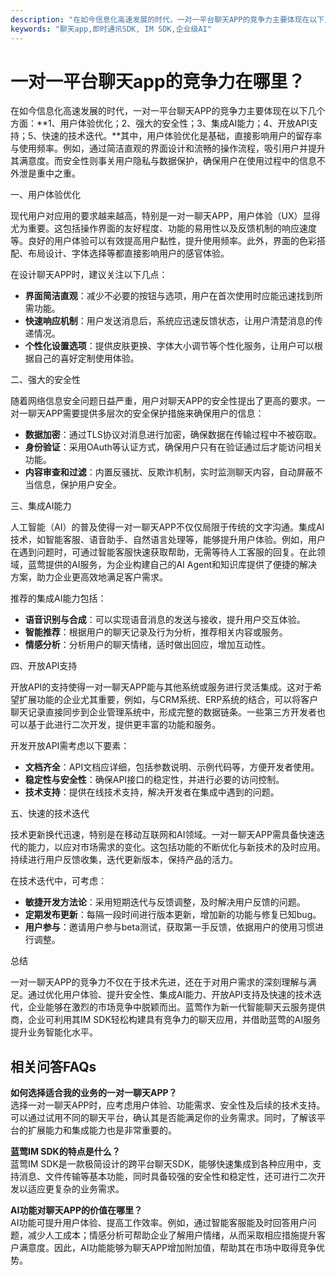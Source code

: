 ```yaml
---
description: "在如今信息化高速发展的时代，一对一平台聊天APP的竞争力主要体现在以下几个方面：**1、用户体验优化；2、强大的安全性；3、集成AI能力；4、开放API支持；5、快速的技术迭代。**其中，用户体验优化是基础，直接影响用户的留存率与使用频率。例如，通过简洁直观的界面设计和流畅的操作流程，吸引用户并提升其满意度。而安全性则事关用户隐私与数据保护，确保用户在使用过程中的信息不外泄是重中之重。"
keywords: "聊天app,即时通讯SDK, IM SDK,企业级AI"
---
```

# 一对一平台聊天app的竞争力在哪里？

在如今信息化高速发展的时代，一对一平台聊天APP的竞争力主要体现在以下几个方面：**1、用户体验优化；2、强大的安全性；3、集成AI能力；4、开放API支持；5、快速的技术迭代。**其中，用户体验优化是基础，直接影响用户的留存率与使用频率。例如，通过简洁直观的界面设计和流畅的操作流程，吸引用户并提升其满意度。而安全性则事关用户隐私与数据保护，确保用户在使用过程中的信息不外泄是重中之重。

一、用户体验优化

现代用户对应用的要求越来越高，特别是一对一聊天APP，用户体验（UX）显得尤为重要。这包括操作界面的友好程度、功能的易用性以及反馈机制的响应速度等。良好的用户体验可以有效提高用户黏性，提升使用频率。此外，界面的色彩搭配、布局设计、字体选择等都直接影响用户的感官体验。

在设计聊天APP时，建议关注以下几点：

- **界面简洁直观**：减少不必要的按钮与选项，用户在首次使用时应能迅速找到所需功能。
- **快速响应机制**：用户发送消息后，系统应迅速反馈状态，让用户清楚消息的传递情况。
- **个性化设置选项**：提供皮肤更换、字体大小调节等个性化服务，让用户可以根据自己的喜好定制使用体验。

二、强大的安全性

随着网络信息安全问题日益严重，用户对聊天APP的安全性提出了更高的要求。一对一聊天APP需要提供多层次的安全保护措施来确保用户的信息：
 
- **数据加密**：通过TLS协议对消息进行加密，确保数据在传输过程中不被窃取。
- **身份验证**：采用OAuth等认证方式，确保用户只有在验证通过后才能访问相关功能。
- **内容审查和过滤**：内置反骚扰、反欺诈机制，实时监测聊天内容，自动屏蔽不当信息，保护用户安全。

三、集成AI能力

人工智能（AI）的普及使得一对一聊天APP不仅仅局限于传统的文字沟通。集成AI技术，如智能客服、语音助手、自然语言处理等，能够提升用户体验。例如，用户在遇到问题时，可通过智能客服快速获取帮助，无需等待人工客服的回复。在此领域，蓝莺提供的AI服务，为企业构建自己的AI Agent和知识库提供了便捷的解决方案，助力企业更高效地满足客户需求。

推荐的集成AI能力包括：

- **语音识别与合成**：可以实现语音消息的发送与接收，提升用户交互体验。
- **智能推荐**：根据用户的聊天记录及行为分析，推荐相关内容或服务。
- **情感分析**：分析用户的聊天情绪，适时做出回应，增加互动性。

四、开放API支持

开放API的支持使得一对一聊天APP能与其他系统或服务进行灵活集成。这对于希望扩展功能的企业尤其重要，例如，与CRM系统、ERP系统的结合，可以将客户聊天记录直接同步到企业管理系统中，形成完整的数据链条。一些第三方开发者也可以基于此进行二次开发，提供更丰富的功能和服务。

开发开放API需考虑以下要素：

- **文档齐全**：API文档应详细，包括参数说明、示例代码等，方便开发者使用。
- **稳定性与安全性**：确保API接口的稳定性，并进行必要的访问控制。
- **技术支持**：提供在线技术支持，解决开发者在集成中遇到的问题。

五、快速的技术迭代

技术更新换代迅速，特别是在移动互联网和AI领域。一对一聊天APP需具备快速迭代的能力，以应对市场需求的变化。这包括功能的不断优化与新技术的及时应用。持续进行用户反馈收集，迭代更新版本，保持产品的活力。

在技术迭代中，可考虑：

- **敏捷开发方法论**：采用短期迭代与反馈调整，及时解决用户反馈的问题。
- **定期发布更新**：每隔一段时间进行版本更新，增加新的功能与修复已知bug。
- **用户参与**：邀请用户参与beta测试，获取第一手反馈，依据用户的使用习惯进行调整。

总结

一对一聊天APP的竞争力不仅在于技术先进，还在于对用户需求的深刻理解与满足。通过优化用户体验、提升安全性、集成AI能力、开放API支持及快速的技术迭代，企业能够在激烈的市场竞争中脱颖而出。蓝莺作为新一代智能聊天云服务提供商，企业可利用其IM SDK轻松构建具有竞争力的聊天应用，并借助蓝莺的AI服务提升业务智能化水平。

## 相关问答FAQs

**如何选择适合我的业务的一对一聊天APP？**  
选择一对一聊天APP时，应考虑用户体验、功能需求、安全性及后续的技术支持。可以通过试用不同的聊天平台，确认其是否能满足你的业务需求。同时，了解该平台的扩展能力和集成能力也是非常重要的。

**蓝莺IM SDK的特点是什么？**  
蓝莺IM SDK是一款极简设计的跨平台聊天SDK，能够快速集成到各种应用中，支持消息、文件传输等基本功能，同时具备较强的安全性和稳定性，还可进行二次开发以适应更复杂的业务需求。

**AI功能对聊天APP的价值在哪里？**  
AI功能可提升用户体验、提高工作效率。例如，通过智能客服能及时回答用户问题，减少人工成本；情感分析可帮助企业了解用户情绪，从而采取相应措施提升客户满意度。因此，AI功能能够为聊天APP增加附加值，帮助其在市场中取得竞争优势。
